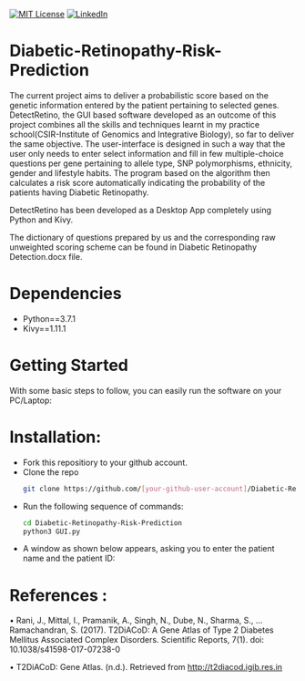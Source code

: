 [![MIT License][license-shield]][license-url]
[![LinkedIn][linkedin-shield]][linkedin-url]

# Diabetic-Retinopathy-Risk-Prediction

The current project aims to deliver a probabilistic score based on the genetic information entered by the patient pertaining to selected genes. DetectRetino, the GUI based software developed as an outcome of this project combines all the skills and techniques learnt in my practice school(CSIR-Institute of Genomics and Integrative Biology), so far to deliver the same objective. The user-interface is designed in such a way that the user only needs to enter select information and fill in few multiple-choice questions per gene pertaining to allele type, SNP polymorphisms, ethnicity, gender and lifestyle habits. The program based on the algorithm then calculates a risk score automatically indicating the probability of the patients having Diabetic Retinopathy.

DetectRetino has been developed as a Desktop App completely using Python and Kivy.

The dictionary of questions prepared by us and the corresponding raw unweighted scoring scheme can be found in Diabetic Retinopathy Detection.docx file.
# Dependencies
* Python==3.7.1
* Kivy==1.11.1

# Getting Started
With some basic steps to follow, you can easily run the software on your PC/Laptop:
# Installation:
* Fork this repositiory to your github account.
* Clone the repo
   ```sh
   git clone https://github.com/[your-github-user-account]/Diabetic-Retinopathy-Risk-Prediction.git
   ```
*  Run the following sequence of commands:
   ```sh
   cd Diabetic-Retinopathy-Risk-Prediction
   python3 GUI.py
   ```
* A window as shown below appears, asking you to enter the patient name and the patient ID:

  
  

# References :


•	Rani, J., Mittal, I., Pramanik, A., Singh, N., Dube, N., Sharma, S., … Ramachandran, 
S. (2017). T2DiACoD: A Gene Atlas of Type 2 Diabetes Mellitus Associated 
Complex Disorders. Scientific Reports, 7(1). doi: 10.1038/s41598-017-07238-0 

•	 T2DiACoD: Gene Atlas. (n.d.). Retrieved from http://t2diacod.igib.res.in

[license-shield]: https://img.shields.io/github/license/othneildrew/Best-README-Template.svg?style=for-the-badge
[license-url]: https://github.com/thecodeeagle/Diabetic-Retinopathy-Risk-Prediction/LICENSE.txt
[linkedin-shield]: https://img.shields.io/badge/-LinkedIn-black.svg?style=for-the-badge&logo=linkedin&colorB=555
[linkedin-url]: https://www.linkedin.com/in/ashlesha-kumar-bitsp/
